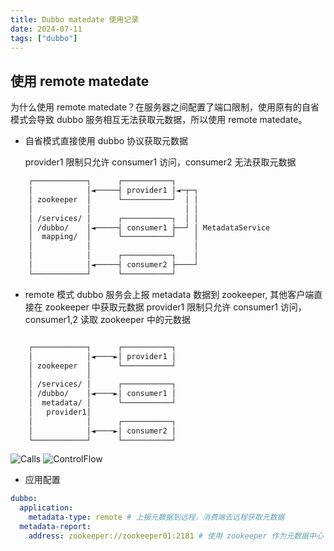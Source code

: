 ```yaml
---
title: Dubbo matedate 使用记录
date: 2024-07-11
tags: ["dubbo"]
---
```


## 使用 remote matedate

为什么使用 remote matedate？在服务器之间配置了端口限制，使用原有的自省模式会导致 dubbo 服务相互无法获取元数据，所以使用 remote matedate。

- 自省模式直接使用 dubbo 协议获取元数据

  provider1 限制只允许 consumer1 访问，consumer2 无法获取元数据

```txt
    ┌────────────┐      ┌───────────┐
    │            │◄─────┤ provider1 │◄─┬─┐
    │ zookeeper  │      └───────────┘  │ │
    │            │                     │ │
    │ /services/ │      ┌───────────┐  │ │
    │ /dubbo/    │◄─────┤ consumer1 ├──┘ │ MetadataService
    │  mapping/  │      └───────────┘    │
    │            │                       │
    │            │      ┌───────────┐    │
    │            │◄─────┤ consumer2 ├────┘
    └────────────┘      └───────────┘
```

- remote 模式 dubbo 服务会上报 metadata 数据到 zookeeper, 其他客户端直接在 zookeeper 中获取元数据
  provider1 限制只允许 consumer1 访问，consumer1,2 读取 zookeeper 中的元数据

```txt

    ┌────────────┐      ┌───────────┐
    │            │◄────►│ provider1 │
    │ zookeeper  │      └───────────┘
    │            │
    │ /services/ │      ┌───────────┐
    │ /dubbo/    │◄────►│ consumer1 │
    │  metadata/ │      └───────────┘
    │   provider1│
    │            │      ┌───────────┐
    │            │◄────►│ consumer2 │
    └────────────┘      └───────────┘

```

![Calls](/java/dubbo/Calls-getRemoteMetadata.svg)
![ControlFlow](/java/dubbo/ControlFlow-getRemoteMetadata.svg)

- 应用配置

```yml
dubbo:
  application:
    metadata-type: remote # 上报元数据到远程，消费端去远程获取元数据
  metadata-report:
    address: zookeeper://zookeeper01:2181 # 使用 zookeeper 作为元数据中心
```
